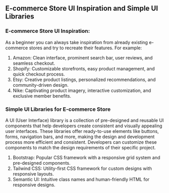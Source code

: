 ## E-commerce Store UI Inspiration and Simple UI Libraries


### E-commerce Store UI Inspiration: 

As a beginner you can always take inspiration from already existing e-commerce stores and try to recreate their features. For example:

1. Amazon: Clean interface, prominent search bar, user reviews, and seamless checkout.
2. Shopify: Customizable storefronts, easy product management, and quick checkout process.
3. Etsy: Creative product listings, personalized recommendations, and community-driven design.
4. Nike: Captivating product imagery, interactive customization, and exclusive member benefits.

### Simple UI Libraries for E-commerce Store

A UI (User Interface) library is a collection of pre-designed and reusable UI components that help developers create consistent and visually appealing user interfaces. These libraries offer ready-to-use elements like buttons, forms, navigation bars, and more, making the design and development process more efficient and consistent. Developers can customize these components to match the design requirements of their specific project.

1. Bootstrap: Popular CSS framework with a responsive grid system and pre-designed components.
2. Tailwind CSS: Utility-first CSS framework for custom designs with responsive layouts.
3. Semantic UI: Intuitive class names and human-friendly HTML for responsive designs.